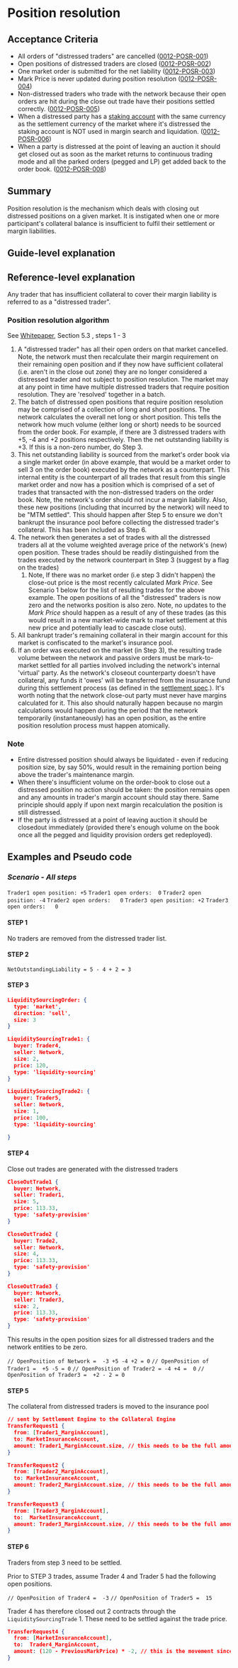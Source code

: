 # Position resolution

## Acceptance Criteria

- All orders of "distressed traders" are cancelled (<a name="0012-POSR-001" href="#0012-POSR-001">0012-POSR-001</a>)
- Open positions of distressed traders are closed (<a name="0012-POSR-002" href="#0012-POSR-002">0012-POSR-002</a>)
- One market order is submitted for the net liability (<a name="0012-POSR-003" href="#0012-POSR-003">0012-POSR-003</a>)
- Mark Price is never updated during position resolution (<a name="0012-POSR-004" href="#0012-POSR-004">0012-POSR-004</a>)
- Non-distressed traders who trade with the network because their open orders are hit during the close out trade have their positions settled correctly. (<a name="0012-POSR-005" href="#0012-POSR-005">0012-POSR-005</a>)
- When a distressed party has a [staking account](./0013-ACCT-accounts.md) with the same currency as the settlement currency of the market where it's distressed the staking account is NOT used in margin search and liquidation. (<a name="0012-POSR-006" href="#0012-POSR-006">0012-POSR-006</a>)
- When a party is distressed at the point of leaving an auction it should get closed out as soon as the market returns to continuous trading mode and all the parked orders (pegged and LP) get added back to the order book. (<a name="0012-POSR-008" href="#0012-POSR-008">0012-POSR-008</a>)

## Summary

Position resolution is the mechanism which deals with closing out distressed positions on a given market. It is instigated when one or more participant's collateral balance is insufficient to fulfil their settlement or margin liabilities.

## Guide-level explanation

## Reference-level explanation

Any trader that has insufficient collateral to cover their margin liability is referred to as a "distressed trader".

### Position resolution algorithm

See [Whitepaper](https://vega.xyz/papers/vega-protocol-whitepaper.pdf), Section 5.3 , steps 1 - 3

1. A "distressed trader" has all their open orders on that market cancelled. Note, the network must then recalculate their margin requirement on their remaining open position and if they now have sufficient collateral (i.e. aren't in the close out zone) they are no longer considered a distressed trader and not subject to position resolution. The market may at any point in time have multiple distressed traders that require position resolution. They are 'resolved' together in a batch.
1. The batch of distressed open positions that require position resolution may be comprised of a collection of long and short positions. The network calculates the overall net long or short position. This tells the network how much volume (either long or short) needs to be sourced from the order book. For example, if there are 3 distressed traders with +5, -4 and +2 positions respectively.  Then the net outstanding liability is +3. If this is a non-zero number, do Step 3.
1. This net outstanding liability is sourced from the market's order book via a single market order (in above example, that would be a market order to sell 3 on the order book) executed by the network as a counterpart. This internal entity is the counterpart of all trades that result from this single market order and now has a position which is comprised of a set of trades that transacted with the non-distressed traders on the order book. Note, the network's order should not incur a margin liability. Also, these new positions (including that incurred by the network) will need to be "MTM settled". This should happen after Step 5 to ensure we don't bankrupt the insurance pool before collecting the distressed trader's collateral.  This has been included as Step 6.
1. The network then generates a set of trades with all the distressed traders all at the volume weighted average price of the network's (new) open position.   These trades should be readily distinguished from the trades executed by the network counterpart in Step 3 (suggest by a flag on the trades)
    1. Note, If there was no market order (i.e step 3 didn't happen) the close-out price is the most recently calculated _Mark Price_. See Scenario 1 below for the list of resulting trades for the above example. The open positions of all the "distressed" traders is now zero and the networks position is also zero. Note, no updates to the _Mark Price_ should happen as a result of any of these trades (as this would result in a new market-wide mark to market settlement at this new price and potentially lead to cascade close outs).
1. All bankrupt trader's remaining collateral in their margin account for this market is confiscated to the market's insurance pool.
1. If an order was executed on the market (in Step 3), the resulting trade volume between the network and passive orders must be mark-to-market settled for all parties involved including the network's internal 'virtual' party. As the network's closeout counterparty doesn't have collateral, any funds it 'owes' will be transferred from the insurance fund during this settlement process (as defined in the [settlement spec](./0003-MTMK-mark_to_market_settlement.md).). It's worth noting that the network close-out party must never have margins calculated for it. This also should naturally happen because no margin calculations would happen during the period that the network temporarily (instantaneously) has an open position, as the entire position resolution process must happen atomically.

### Note

- Entire distressed position should always be liquidated - even if reducing position size, by say 50%, would result in the remaining portion being above the trader's maintenance margin.
- When there's insufficient volume on the order-book to close out a distressed position no action should be taken: the position remains open and any amounts in trader's margin account should stay there. Same principle should apply if upon next margin recalculation the position is still distressed.
- If the party is distressed at a point of leaving auction it should be closedout immediately (provided there's enough volume on the book once all the pegged and liquidity provision orders get redeployed).

## Examples and Pseudo code

### _Scenario -  All steps_

`Trader1 open position: +5`
`Trader1 open orders:  0`
`Trader2 open position: -4`
`Trader2 open orders:   0`
`Trader3 open position: +2`
`Trader3 open orders:   0`

#### STEP 1

No traders are removed from the distressed trader list.

#### STEP 2

`NetOutstandingLiability = 5 - 4 + 2 = 3`

#### STEP 3

```json
LiquiditySourcingOrder: {
  type: 'market',
  direction: 'sell',
  size: 3
}

LiquiditySourcingTrade1: {
  buyer: Trader4,
  seller: Network,
  size: 2,
  price: 120,
  type: 'liquidity-sourcing'
}

LiquiditySourcingTrade2: {
  buyer: Trader5,
  seller: Network,
  size: 1,
  price: 100,
  type: 'liquidity-sourcing'

}

```

#### STEP 4

Close out trades are generated with the distressed traders

```json
CloseOutTrade1 {
  buyer: Network,
  seller: Trader1,
  size: 5,
  price: 113.33,
  type: 'safety-provision'
}

CloseOutTrade2 {
  buyer: Trade2,
  seller: Network,
  size: 4,
  price: 113.33,
  type: 'safety-provision'
}

CloseOutTrade3 {
  buyer: Network,
  seller: Trader3,
  size: 2,
  price: 113.33,
  type: 'safety-provision'
}
```

This results in the open position sizes for all distressed traders and the network entities to be zero.

`// OpenPosition of Network =  -3 +5 -4 +2 = 0`
`// OpenPosition of Trader1 =  +5 -5 = 0`
`// OpenPosition of Trader2 = -4 +4 =  0`
`// OpenPosition of Trader3 =  +2 - 2 = 0`

#### STEP 5

The collateral from distressed traders is moved to the insurance pool

```json
// sent by Settlement Engine to the Collateral Engine
TransferRequest1 {
  from: [Trader1_MarginAccount],
  to: MarketInsuranceAccount,
  amount: Trader1_MarginAccount.size, // this needs to be the full amount
}

TransferRequest2 {
  from: [Trader2_MarginAccount],
  to: MarketInsuranceAccount,
  amount: Trader2_MarginAccount.size, // this needs to be the full amount
}

TransferRequest3 {
  from: [Trader3_MarginAccount],
  to:  MarketInsuranceAccount,
  amount: Trader3_MarginAccount.size, // this needs to be the full amount
}
```

#### STEP 6

Traders from step 3 need to be settled.

Prior to STEP 3 trades, assume Trader 4 and Trader 5 had the following open positions.

`// OpenPosition of Trader4 =  -3`
`// OpenPosition of Trader5 =  15`

Trader 4 has therefore closed out 2 contracts through the `LiquiditySourcingTrade` 1. These need to be settled against the trade price.

```json
TransferRequest4 {
  from: [MarketInsuranceAccount],
  to:  Trader4_MarginAccount,
  amount: (120 - PreviousMarkPrice) * -2, // this is the movement since the last settlement multiplied by the volume of the closed out amount
}

```
